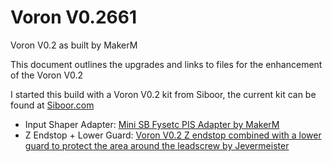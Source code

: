 # Voron V0.2661

Voron V0.2 as built by MakerM

This document outlines the upgrades and links to files for the enhancement of the Voron V0.2

I started this build with a Voron V0.2 kit from Siboor, the current kit can be found at [Siboor.com](https://www.siboor.com/product/siboor-voron-0-2-3d-printer-kit-with-enclosed-panel-desktop-fdm-corexy-3d-printer-diy-scatter-v6-hotend-upgrade-v0-2-printers-kits/)

- Input Shaper Adapter: [Mini SB Fysetc PIS Adapter by MakerM](https://github.com/ogmsean/Voron-V0.2661/blob/main/Docs/Mini%20SB%20Fysetc%20Input%20Shaper%20Adapter.md)
- Z Endstop + Lower Guard: [Voron V0.2 Z endstop combined with a lower guard to protect the area around the leadscrew by Jevermeister](https://www.printables.com/model/393536-voron-v02-z-endstop-combined-with-a-lower-guard-to)
